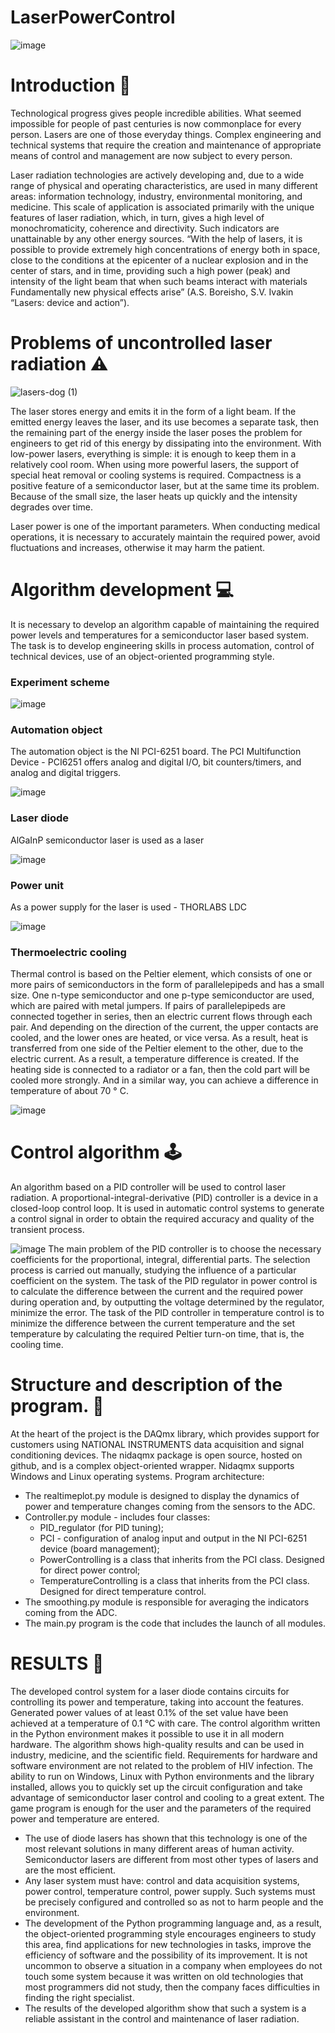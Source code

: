 # LaserPowerControl

![image](https://github.com/1mmo/LaserPowerControl/assets/79962819/5bf8bc49-70b2-4b4f-836a-44d68f7f65dd)



# Introduction 📝
Technological progress gives people incredible abilities. What seemed impossible for people of past centuries is now commonplace for every person. Lasers are one of those everyday things. Complex engineering and technical systems that require the creation and maintenance of appropriate means of control and management are now subject to every person. 

Laser radiation technologies are actively developing and, due to a wide range of physical and operating characteristics, are used in many different areas: information technology, industry, environmental monitoring, and medicine. This scale of application is associated primarily with the unique features of laser radiation, which, in turn, gives a high level of monochromaticity, coherence and directivity. Such indicators are unattainable by any other energy sources. “With the help of lasers, it is possible to provide extremely high concentrations of energy both in space, close to the conditions at the epicenter of a nuclear explosion and in the center of stars, and in time, providing such a high power (peak) and intensity of the light beam that when such beams interact with materials Fundamentally new physical effects arise” (A.S. Boreisho, S.V. Ivakin “Lasers: device and action”).


# Problems of uncontrolled laser radiation ⚠️

![lasers-dog (1)](https://github.com/1mmo/LaserPowerControl/assets/79962819/32fea90c-41d0-44cf-afd4-d9ac43b56e31)

The laser stores energy and emits it in the form of a light beam. If the emitted energy leaves the laser, and its use becomes a separate task, then the remaining part of the energy inside the laser poses the problem for engineers to get rid of this energy by dissipating into the environment. With low-power lasers, everything is simple:
it is enough to keep them in a relatively cool room. When using more powerful lasers, the support of special heat removal or cooling systems is required.
Compactness is a positive feature of a semiconductor laser, but at the same time its problem. Because of the small size, the laser heats up quickly and the intensity degrades over time.

Laser power is one of the important parameters. When conducting medical operations, it is necessary to accurately maintain the required power, avoid fluctuations and increases, otherwise it may harm the patient.

# Algorithm development 💻
It is necessary to develop an algorithm capable of maintaining the required power levels and temperatures for a semiconductor laser based system. The task is to develop engineering skills in process automation, control of technical devices, use of an object-oriented programming style.

### <b>Experiment scheme</b>

![image](https://github.com/1mmo/LaserPowerControl/assets/79962819/8ca486aa-b171-4f7c-9301-82b61891a324)


### <b>Automation object</b>
The automation object is the NI PCI-6251 board. The PCI Multifunction Device - PCI6251 offers analog and digital I/O, bit counters/timers, and analog and digital triggers.

![image](https://github.com/1mmo/LaserPowerControl/assets/79962819/b7ef30ad-d2c0-4c08-9bcc-78865b93f5b9)


### <b>Laser diode</b>
AlGaInP semiconductor laser is used as a laser

![image](https://github.com/1mmo/LaserPowerControl/assets/79962819/e2094063-23d2-4271-b76f-c52857a97c2c)

### <b>Power unit</b>
As a power supply for the laser is used - THORLABS LDC

![image](https://github.com/1mmo/LaserPowerControl/assets/79962819/7be3dae2-3471-4956-bdd9-b14f0719d9e3)


### <b>Thermoelectric cooling</b>
Thermal control is based on the Peltier element, which consists of one or more pairs of semiconductors in the form of parallelepipeds and has a small size. One n-type semiconductor and one p-type semiconductor are used, which are paired with metal jumpers. If pairs of parallelepipeds are connected together in series, then an electric current flows through each pair. And depending on the direction of the current, the upper contacts are cooled, and the lower ones are heated, or vice versa. As a result, heat is transferred from one side of the Peltier element to the other, due to the electric current. As a result, a temperature difference is created. If the heating side is connected to a radiator or a fan, then the cold part will be cooled more strongly. And in a similar way, you can achieve a difference in temperature of about 70 ° C.

![image](https://github.com/1mmo/LaserPowerControl/assets/79962819/7aeeb644-535a-4ccd-9acb-46be73b8549c)

# Control algorithm 🕹
An algorithm based on a PID controller will be used to control laser radiation. A proportional-integral-derivative (PID) controller is a device in a closed-loop control loop. It is used in automatic control systems to generate a control signal in order to obtain the required accuracy and quality of the transient process.

![image](https://github.com/1mmo/LaserPowerControl/assets/79962819/801c9461-a11b-46ee-ab7c-29a31449c512)
The main problem of the PID controller is to choose the necessary coefficients for the proportional, integral, differential parts. The selection process is carried out manually, studying the influence of a particular coefficient on the system. The task of the PID regulator in power control is to calculate the difference between the current and the required power during operation and, by outputting the voltage determined by the regulator, minimize the error. The task of the PID controller in temperature control is to minimize the difference between the current temperature and the set temperature by calculating the required Peltier turn-on time, that is, the cooling time.

# Structure and description of the program. 📎
At the heart of the project is the DAQmx library, which provides support for customers using NATIONAL INSTRUMENTS data acquisition and signal conditioning devices. The nidaqmx package is open source, hosted on github, and is a complex object-oriented wrapper. Nidaqmx supports Windows and Linux operating systems.
Program architecture:
- The realtimeplot.py module is designed to display the dynamics of power and temperature changes coming from the sensors to the ADC.
- Controller.py module - includes four classes:
  - PID_regulator (for PID tuning);
  - PCI - configuration of analog input and output in the NI PCI-6251 device (board management);
  - PowerControlling is a class that inherits from the PCI class. Designed for direct power control;
  - TemperatureControlling is a class that inherits from the PCI class. Designed for direct temperature control.
- The smoothing.py module is responsible for averaging the indicators coming from the ADC.
- The main.py program is the code that includes the launch of all modules.

# RESULTS 📝
The developed control system for a laser diode contains circuits for controlling its power and temperature, taking into account the features. Generated power values of at least 0.1% of the set value have been achieved at a temperature of 0.1 °C with care. The control algorithm written in the Python environment makes it possible to use it in all modern hardware. The algorithm shows high-quality results and can be used in industry, medicine, and the scientific field. Requirements for hardware and software environment are not related to the problem of HIV infection. The ability to run on Windows, Linux with Python environments and the library installed, allows you to quickly set up the circuit configuration and take advantage of semiconductor laser control and cooling to a great extent. The game program is enough for the user and the parameters of the required power and temperature are entered.

- The use of diode lasers has shown that this technology is one of the most relevant solutions in many different areas of human activity. Semiconductor lasers are different from most other types of lasers and are the most efficient.
- Any laser system must have: control and data acquisition systems, power control, temperature control, power supply. Such systems must be precisely configured and controlled so as not to harm people and the environment.
- The development of the Python programming language and, as a result, the object-oriented programming style encourages engineers to study this area, find applications for new technologies in tasks, improve the efficiency of software and the possibility of its improvement. It is not uncommon to observe a situation in a company when employees do not touch some system because it was written on old technologies that most programmers did not study, then the company faces difficulties in finding the right specialist.
- The results of the developed algorithm show that such a system is a reliable assistant in the control and maintenance of laser radiation.




